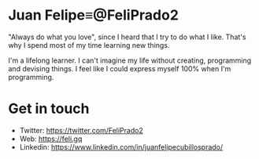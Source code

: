 # Juan Felipe≡@FeliPrado2

"Always do what you love", since I heard that I try to do what I like. That's why I spend most of my time learning new things.

I'm a lifelong learner. I can't imagine my life without creating, programming and devising things. I feel like I could express myself 100% when I'm programming.

# Get in touch

* Twitter: https://twitter.com/FeliPrado2
* Web: https://feli.gq
* Linkedin: https://www.linkedin.com/in/juanfelipecubillosprado/
